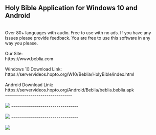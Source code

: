 <h2>Holy Bible Application for Windows 10 and Android</h2>
<br/>
Over 80+ languages with audio. Free to use with no ads. If you have any issues please provide feedback. You are free to use this software in any way you please. 
<br/>
<br/>
Our Site:
<br/>
https://www.beblia.com
<br/>
<br/>
Windows 10 Download Link:
<br/>
https://servervideos.hopto.org/W10/Beblia/HolyBible/index.html
<br/>
<br/>
Android Download Link:
<br/>
https://servervideos.hopto.org/Android/Beblia/beblia.beblia.apk
<br/>
----------------------------------
<br/>
<br/>
<img src="https://servervideos.hopto.org/W10/Beblia/HolyBible/1.png" />
----------------------------------
<br/>
<br/>
<img src="https://servervideos.hopto.org/W10/Beblia/HolyBible/2.png" />
----------------------------------
<br/>
<br/>
<img src="https://servervideos.hopto.org/W10/Beblia/HolyBible/3.png" />
